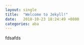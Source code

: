 ```yaml
---
layout: single
title:  "Welcome to Jekyll!"
date:   2018-10-23 18:24:49 +0800
categories: aba
---
```

fdsafds

